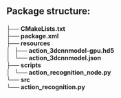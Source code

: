 <h2>Package structure:</h2>
<h4>
├── CMakeLists.txt <br/>
├── package.xml <br/>
├── resources <br/>
│   ├── action_3dcnnmodel-gpu.hd5  <br/>
│   └── action_3dcnnmodel.json <br/>
├── scripts <br/>
│   └── action_recognition_node.py <br/>
└── src <br/>
    └── action_recognition.py <br/>
</h4>
